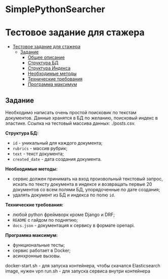 # SimplePythonSearcher
# Тестовое задание для стажера

- [Тестовое задание для стажера](#тестовое-задание-для-стажера)
  - [Задание](#задание)
    - [Общее описание](#общее-описание)
    - [Структура БД](#структура-бд)
    - [Структура Индекса](#структура-индекса)
    - [Необходимые методы](#необходимые-методы)
    - [Технические требования](#технические-требования)
    - [Программа максимум](#программа-максимум)



## Задание

Необходимо написать очень простой поисковик по текстам документов. Данные хранятся в БД по желанию, поисковый индекс в эластике.
Ссылка на тестовый массива данных: ./posts.csv. 

__Структура БД:__

- `id` - уникальный для каждого документа;
- `rubrics` - массив рубрик;
- `text` - текст документа;
- `created_date` - дата создания документа.

__Необходимые методы:__

- сервис должен принимать на вход произвольный текстовый запрос, искать по тексту документа в индексе и возвращать первые 20 документов со всем полями БД, упорядоченные по дате создания;
- удалять документ из БД и индекса по полю  `id`.

__Технические требования:__

- любой python фреймворк кроме Django и DRF;
- `README` с гайдом по поднятию;
- `docs.json` - документация к сервису в формате openapi.

__Программа максимум:__

- функциональные тесты;
- сервис работает в Docker;
- асинхронные вызовы.

docker-start.sh - для запуска контейнера, чтобы скачался Elasticsearch image, нужен vpn
run.sh - для запуска сервиса внутри контейнера
